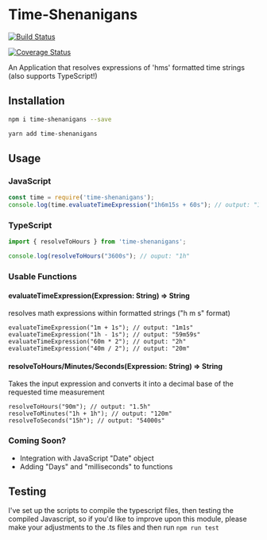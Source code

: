 # Time-Shenanigans

[![Build Status](https://travis-ci.org/thegouge/Time-Calculator.svg?branch=master)](https://travis-ci.org/thegouge/Time-Calculator)

[![Coverage Status](https://coveralls.io/repos/github/thegouge/Time-Calculator/badge.svg?branch=master)](https://coveralls.io/github/thegouge/Time-Calculator?branch=master)

An Application that resolves expressions of 'hms' formatted time strings
(also supports TypeScript!)

## Installation

```sh
npm i time-shenanigans --save

yarn add time-shenanigans
```

## Usage

### JavaScript

```JavaScript
const time = require('time-shenanigans');
console.log(time.evaluateTimeExpression("1h6m15s + 60s"); // output: "1h7m15s"
```

### TypeScript

```TypeScript
import { resolveToHours } from 'time-shenanigans';

console.log(resolveToHours("3600s"); // ouput: "1h"
```

### Usable Functions

#### evaluateTimeExpression(Expression: String) => String

resolves math expressions within formatted strings ("h m s" format)

```
evaluateTimeExpression("1m + 1s"); // output: "1m1s"
evaluateTimeExpression("1h - 1s"); // output: "59m59s"
evaluateTimeExpression("60m * 2"); // output: "2h"
evaluateTimeExpression("40m / 2"); // output: "20m"
```

#### resolveToHours/Minutes/Seconds(Expression: String) => String

Takes the input expression and converts it into a decimal base of the requested time measurement

```
resolveToHours("90m"); // output: "1.5h"
resolveToMinutes("1h + 1h"); // output: "120m"
resolveToSeconds("15h"); // output: "54000s"
```

### Coming Soon?

- Integration with JavaScript "Date" object
- Adding "Days" and "milliseconds" to functions

## Testing

I've set up the scripts to compile the typescript files, then testing the compiled Javascript, so if you'd like to improve upon this module, please make your adjustments to the .ts files and then run `npm run test`
